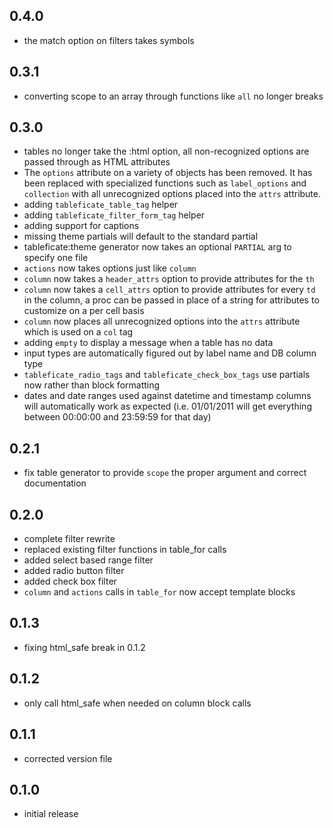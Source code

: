 ## 0.4.0
 * the match option on filters takes symbols

## 0.3.1
 * converting scope to an array through functions like `all` no longer breaks

## 0.3.0
 * tables no longer take the :html option, all non-recognized options are passed through as HTML attributes
 * The `options` attribute on a variety of objects has been removed. It has been replaced with specialized functions such as `label_options` and `collection` with all unrecognized options placed into the `attrs` attribute.
 * adding `tableficate_table_tag` helper
 * adding `tableficate_filter_form_tag` helper
 * adding support for captions
 * missing theme partials will default to the standard partial
 * tableficate:theme generator now takes an optional `PARTIAL` arg to specify one file
 * `actions` now takes options just like `column`
 * `column` now takes a `header_attrs` option to provide attributes for the `th`
 * `column` now takes a `cell_attrs` option to provide attributes for every `td` in the column, a proc can be passed in place of a string for attributes to customize on a per cell basis
 * `column` now places all unrecognized options into the `attrs` attribute which is used on a `col` tag
 * adding `empty` to display a message when a table has no data
 * input types are automatically figured out by label name and DB column type
 * `tableficate_radio_tags` and `tableficate_check_box_tags` use partials now rather than block formatting
 * dates and date ranges used against datetime and timestamp columns will automatically work as expected (i.e. 01/01/2011 will get everything between 00:00:00 and 23:59:59 for that day)

## 0.2.1
 * fix table generator to provide `scope` the proper argument and correct documentation

## 0.2.0
 * complete filter rewrite
 * replaced existing filter functions in table_for calls
 * added select based range filter
 * added radio button filter
 * added check box filter
 * `column` and `actions` calls in `table_for` now accept template blocks

## 0.1.3
* fixing html_safe break in 0.1.2

## 0.1.2
* only call html_safe when needed on column block calls

## 0.1.1
* corrected version file

## 0.1.0
 * initial release
